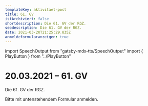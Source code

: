 ```yaml
---
templateKey: aktivitaet-post
title: 61. GV
istArchiviert: false
shortdescription: Die 61. GV der RGZ.
seodescription: Die 61. GV der RGZ.
date: 2021-03-20T21:25:29.835Z
anmeldeformularanzeigen: true
---
```

import SpeechOutput from "gatsby-mdx-tts/SpeechOutput"
import { PlayButton } from "../PlayButton"

<SpeechOutput id="aktivitaet-gv-61" customPlayButton={PlayButton}>

# 20.03.2021 – 61. GV

Die 61. GV der RGZ.

Bitte mit untenstehendem Formular anmelden.

</SpeechOutput>